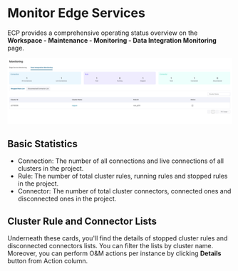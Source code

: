# Monitor Edge Services

ECP provides a comprehensive operating status overview on the **Workspace - Maintenance - Monitoring - Data Integration Monitoring** page.

![cluster-monitor](_assets/cluster-monitor.png)

## Basic Statistics

  - Connection: The number of all connections and live connections of all clusters in the project.
  - Rule: The number of total cluster rules, running rules and stopped rules in the project.
  - Connector: The number of total cluster connectors, connected ones and disconnected ones in the project.

## Cluster Rule and Connector Lists

Underneath these cards, you'll find the details of stopped cluster rules and disconnected connectors lists. You can filter the lists by cluster name. Moreover, you can perform O&M actions per instance by clicking **Details** button from Action column.
